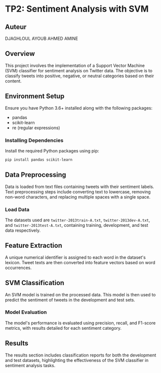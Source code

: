 # TP2: Sentiment Analysis with SVM

## Auteur
DJAGHLOUL AYOUB AHMED AMINE

## Overview
This project involves the implementation of a Support Vector Machine (SVM) classifier for sentiment analysis on Twitter data. The objective is to classify tweets into positive, negative, or neutral categories based on their content.

## Environment Setup
Ensure you have Python 3.6+ installed along with the following packages:
- pandas
- scikit-learn
- re (regular expressions)

### Installing Dependencies
Install the required Python packages using pip:

```bash
pip install pandas scikit-learn
```

## Data Preprocessing
Data is loaded from text files containing tweets with their sentiment labels. Text preprocessing steps include converting text to lowercase, removing non-word characters, and replacing multiple spaces with a single space.

### Load Data
The datasets used are `twitter-2013train-A.txt`, `twitter-2013dev-A.txt`, and `twitter-2013test-A.txt`, containing training, development, and test data respectively.

## Feature Extraction
A unique numerical identifier is assigned to each word in the dataset's lexicon. Tweet texts are then converted into feature vectors based on word occurrences.

## SVM Classification
An SVM model is trained on the processed data. This model is then used to predict the sentiment of tweets in the development and test sets.

### Model Evaluation
The model's performance is evaluated using precision, recall, and F1-score metrics, with results detailed for each sentiment category.

## Results
The results section includes classification reports for both the development and test datasets, highlighting the effectiveness of the SVM classifier in sentiment analysis tasks.
